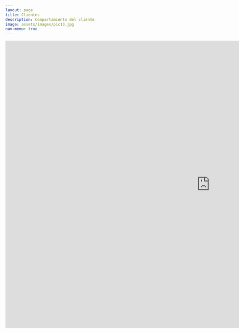 ```yaml
---
layout: page
title: Clientes
description: Compartamiento del cliente
image: assets/images/pic13.jpg
nav-menu: true
---
```

<section id="one" class="row center-xs">
<iframe width="1280px" height="900px" style="border:none;" src="https://public.tableau.com/views/banco_rio_clientes/Clientes?:showVizHome=no&:embed=true"></iframe>
</section>


